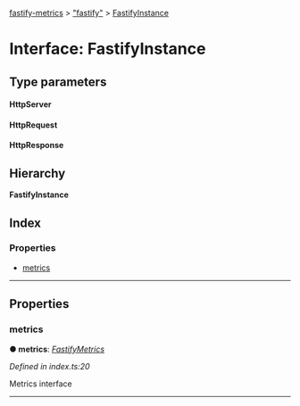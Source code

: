 [fastify-metrics](../README.md) > ["fastify"](../modules/_fastify_.md) > [FastifyInstance](../interfaces/_fastify_.fastifyinstance.md)

# Interface: FastifyInstance

## Type parameters
#### HttpServer 
#### HttpRequest 
#### HttpResponse 
## Hierarchy

**FastifyInstance**

## Index

### Properties

* [metrics](_fastify_.fastifyinstance.md#metrics)

---

## Properties

<a id="metrics"></a>

###  metrics

**● metrics**: *[FastifyMetrics](fastifymetrics.md)*

*Defined in index.ts:20*

Metrics interface

___

